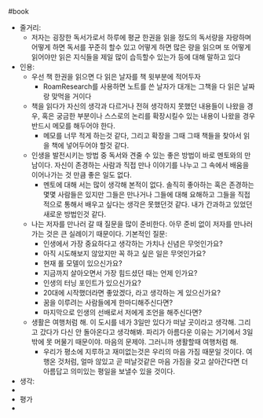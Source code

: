 #book 
- 줄거리:
    - 저자는 굉장한 독서가로서 하루에 평균 한권을 읽을 정도의 독서량을 자랑하며 어떻게 하면 독서를 꾸준히 할수 있고 어떻게 하면 많은 량을 읽으며 또 어떻게 읽어야만 읽은 지식들을 제일 많이 습득할수 있는가 등에 대해 말하고 있다
- 인용:
    - 우선 책 한권을 읽으면 다 읽은 날자를 책 윗부분에 적어두자
        - RoamResearch를 사용하면 노트를 쓴 날자가 대개는 그책을 다 읽은 날짜랑 맞먹을 거이다
    - 책을 읽다가 자신의 생각과 다르거나 전혀 생각하지 못했던 내용들이 나왔을 경우, 혹은 궁금한 부분이나 스스로의 논리를 확장시킬수 있는 내용이 나왔을 경우 반드시 메모를 해두어야 한다.
        - 메모를 너무 적게 하는것 같다, 그리고 확장을 그때 그때 책들을 찾아서 읽을 책에 넣어두어야 할것 같다.
    - 인생을 발전시키는 방법 중 독서와 견줄 수 있는 좋은 방법이 바로 멘토와의 만남이다. 자신이 존경하는 사람과 직접 만나 이야기를 나누고 그 속에서 배움을 이어나가는 것 만큼 좋은 일도 없다.
        - 멘토에 대해 서는 많이 생각해 본적이 없다. 솔직히 좋아하는 혹은 존경하는 몇몇 사람들은 있지만 그들은 만나거나 그들에 대해 요해하고 그들을 직접적으로 통해서 배우고 싶다는 생각은 못했던것 같다. 내가 간과하고 있었던 새로운 방법인것 같다.
    - 나는 저자를 만나러 갈 때 질문을 많이 준비한다. 아무 준비 없이 저자를 만나러 가는 것은 큰 실례이기 때문이다. 기본적인 질문:
        - 인생에서 가장 중요하다고 생각하는 가치나 신념은 무엇인가요?
        - 아직 시도해보지 않았지만 꼭 하고 싶은 일은 무엇인가요?
        - 현재 롤 모델이 있으신가요?
        - 지금까지 살아오면서 가장 힘드셨던 때는 언제 인가요?
        - 인생의 터닝 포인트가 있으신가요?
        - 20대에 시작했더라면 좋았겠다, 라고 생각하는 게 있으신가요?
        - 꿈을 이루려는 사람들에게 한마디해주신다면?
        - 마지막으로 인생의 선배로서 저에게 조언을 해주신다면?
    - 생활은 여행처럼 해. 이 도시를 네가 3일만 있다가 떠날 곳이라고 생각해. 그리고 갔다가 다신 안 돌아온다고 생각해봐. 파리가 아름다운 이유는 거기에서 3일밖에 못 머물기 때문이야. 마음의 문제야. 그러니까 생활할때 여행처럼 해.
        - 우리가 평소에 지루하고 재미없는것은 우리의 마음 가짐 때문일 것이다. 여행온 것처럼, 얼마 않있고 곧 떠날것같은 마음 가짐을 갖고 살아간다면 더 아름답고 의미있는 평일을 보낼수 있을 것이다.
- 생각:
- 
- 평가
- 
